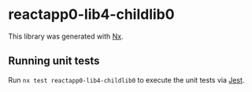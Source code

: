 # reactapp0-lib4-childlib0

This library was generated with [Nx](https://nx.dev).

## Running unit tests

Run `nx test reactapp0-lib4-childlib0` to execute the unit tests via [Jest](https://jestjs.io).
